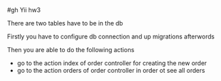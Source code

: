 #gh Yii hw3

There are two tables have to be in the db

Firstly you have to configure db connection and up migrations afterwords

Then you are able to do the following actions
 - go to the  action index of order controller for creating the new order
 - go to the  action orders of order controller in order ot see all orders
